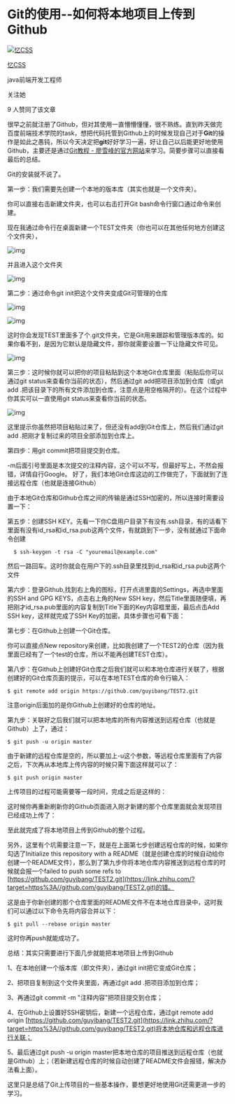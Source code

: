 # Git的使用--如何将本地项目上传到Github

[![忆CSS](https://pic4.zhimg.com/v2-844d783212b53377dafbb77a23bad514_xs.jpg)](https://www.zhihu.com/people/yi-css)

[忆CSS](https://www.zhihu.com/people/yi-css)

java前端开发工程师

关注她

9 人赞同了该文章

很早之前就注册了Github，但对其使用一直懵懵懂懂，很不熟练。直到昨天做完百度前端技术学院的task，想把代码托管到Github上的时候发现自己对于**Git**的操作是如此之愚钝，所以今天决定把**git**好好学习一遍，好让自己以后能更好地使用Github，主要还是通过[Git教程 - 廖雪峰的官方网站](https://link.zhihu.com/?target=http%3A//www.liaoxuefeng.com/wiki/0013739516305929606dd18361248578c67b8067c8c017b000/)来学习。简要步骤可以直接看最后的总结。

Git的安装就不说了。

第一步：我们需要先创建一个本地的版本库（其实也就是一个文件夹）。

你可以直接右击新建文件夹，也可以右击打开Git bash命令行窗口通过命令来创建。

现在我通过命令行在桌面新建一个TEST文件夹（你也可以在其他任何地方创建这个文件夹），

![img](https://pic3.zhimg.com/80/v2-2a2e1194f568261de85f77c2b50bdb76_hd.png)

并且进入这个文件夹



![img](https://pic4.zhimg.com/80/v2-e859137b3081c75686ab18868137a74b_hd.png)



第二步：通过命令git init把这个文件夹变成Git可管理的仓库



![img](https://pic1.zhimg.com/80/v2-d6b9eae382a9a537a60cbd256db21858_hd.png)



![img](https://pic4.zhimg.com/80/v2-3e0785f22f67c4647911f8212ca0fabf_hd.png)





这时你会发现TEST里面多了个.git文件夹，它是Git用来跟踪和管理版本库的。如果你看不到，是因为它默认是隐藏文件，那你就需要设置一下让隐藏文件可见。



![img](https://pic2.zhimg.com/80/v2-b21e60d30f700088186b395036e0a945_hd.png)





第三步：这时候你就可以把你的项目粘贴到这个本地Git仓库里面（粘贴后你可以通过git status来查看你当前的状态），然后通过git add把项目添加到仓库（或git add .把该目录下的所有文件添加到仓库，注意点是用空格隔开的）。在这个过程中你其实可以一直使用git status来查看你当前的状态。



![img](https://pic4.zhimg.com/80/v2-6ac1dfc07ce75896372228a063e1d9df_hd.png)











这里提示你虽然把项目粘贴过来了，但还没有add到Git仓库上，然后我们通过git add .把刚才复制过来的项目全部添加到仓库上。









第四步：用git commit把项目提交到仓库。





-m后面引号里面是本次提交的注释内容，这个可以不写，但最好写上，不然会报错，详情自行Google。 好了，我们本地Git仓库这边的工作做完了，下面就到了连接远程仓库（也就是连接Github）

由于本地Git仓库和Github仓库之间的传输是通过SSH加密的，所以连接时需要设置一下：

第五步：创建SSH KEY。先看一下你C盘用户目录下有没有.ssh目录，有的话看下里面有没有id_rsa和id_rsa.pub这两个文件，有就跳到下一步，没有就通过下面命令创建



```text
  $ ssh-keygen -t rsa -C "youremail@example.com"
```

然后一路回车。这时你就会在用户下的.ssh目录里找到id_rsa和id_rsa.pub这两个文件







第六步：登录Github,找到右上角的图标，打开点进里面的Settings，再选中里面的SSH and GPG KEYS，点击右上角的New SSH key，然后Title里面随便填，再把刚才id_rsa.pub里面的内容复制到Title下面的Key内容框里面，最后点击Add SSH key，这样就完成了SSH Key的加密。具体步骤也可看下面：

















第七步：在Github上创建一个Git仓库。

你可以直接点New repository来创建，比如我创建了一个TEST2的仓库（因为我里面已经有了一个test的仓库，所以不能再创建TEST仓库）。





第八步：在Github上创建好Git仓库之后我们就可以和本地仓库进行关联了，根据创建好的Git仓库页面的提示，可以在本地TEST仓库的命令行输入：



```text
$ git remote add origin https://github.com/guyibang/TEST2.git
```



注意origin后面加的是你Github上创建好的仓库的地址。





第九步：关联好之后我们就可以把本地库的所有内容推送到远程仓库（也就是Github）上了，通过：



```text
$ git push -u origin master
```

由于新建的远程仓库是空的，所以要加上-u这个参数，等远程仓库里面有了内容之后，下次再从本地库上传内容的时候只需下面这样就可以了：





```text
$ git push origin master
```



上传项目的过程可能需要等一段时间，完成之后是这样的：





这时候你再重新刷新你的Github页面进入刚才新建的那个仓库里面就会发现项目已经成功上传了：





至此就完成了将本地项目上传到Github的整个过程。

另外，这里有个坑需要注意一下，就是在上面第七步创建远程仓库的时候，如果你勾选了Initialize this repository with a README（就是创建仓库的时候自动给你创建一个README文件），那么到了第九步你将本地仓库内容推送到远程仓库的时候就会报一个failed to push some refs to [https://github.com/guyibang/TEST2.git](https://link.zhihu.com/?target=https%3A//github.com/guyibang/TEST2.git)的错。





这是由于你新创建的那个仓库里面的README文件不在本地仓库目录中，这时我们可以通过以下命令先将内容合并以下：



```text
$ git pull --rebase origin master
```





这时你再push就能成功了。



总结：其实只需要进行下面几步就能把本地项目上传到Github

1、在本地创建一个版本库（即文件夹），通过git init把它变成Git仓库；

2、把项目复制到这个文件夹里面，再通过git add .把项目添加到仓库；

3、再通过git commit -m "注释内容"把项目提交到仓库；

4、在Github上设置好SSH密钥后，新建一个远程仓库，通过git remote add origin [https://github.com/guyibang/TEST2.git](https://link.zhihu.com/?target=https%3A//github.com/guyibang/TEST2.git)将本地仓库和远程仓库进行关联；

5、最后通过git push -u origin master把本地仓库的项目推送到远程仓库（也就是Github）上；（若新建远程仓库的时候自动创建了README文件会报错，解决办法看上面）。



这里只是总结了Git上传项目的一些基本操作，要想更好地使用Git还需更进一步的学习。
